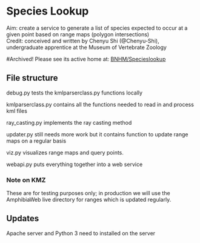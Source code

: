 # Species Lookup
Aim: create a service to generate a list of species expected to occur at a given point based on range maps (polygon intersections)    
Credit: conceived and written by Chenyu Shi (@Chenyu-Shi), undergraduate apprentice at the Museum of Vertebrate Zoology

#Archived!
Please see its active home at: [BNHM/Specieslookup](https://github.com/BNHM/SpeciesLookup)
## File structure
debug.py tests the kmlparserclass.py functions locally

kmlparserclass.py contains all the functions needed to read in and process kml files

ray_casting.py implements the ray casting method

updater.py still needs more work but it contains function to update range maps on a regular basis

viz.py visualizes range maps and query points. 

webapi.py puts everything together into a web service 

### Note on KMZ
These are for testing purposes only; in production we will use the AmphibiaWeb live directory for ranges which is updated regularly.

## Updates
Apache server and Python 3 need to installed on the server
